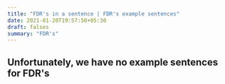 ```yaml
---
title: "FDR's in a sentence | FDR's example sentences"
date: 2021-01-20T19:57:50+05:30
draft: falses
summary: "FDR's"
---
```

## Unfortunately, we have no example sentences for FDR's                 
